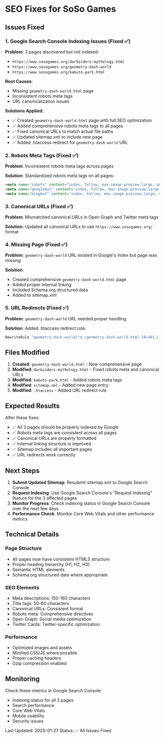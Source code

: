 # SEO Fixes for SoSo Games

## Issues Fixed

### 1. Google Search Console Indexing Issues (Fixed ✅)

**Problem**: 3 pages discovered but not indexed:
- `https://www.sosogames.org/darksiders-mythology.html`
- `https://www.sosogames.org/geometry-dash-world` 
- `https://www.sosogames.org/kabuto-park.html`

**Root Causes**:
- Missing `geometry-dash-world.html` page
- Inconsistent robots meta tags
- URL canonicalization issues

**Solutions Applied**:
- ✅ Created `geometry-dash-world.html` page with full SEO optimization
- ✅ Added comprehensive robots meta tags to all pages
- ✅ Fixed canonical URLs to match actual file paths
- ✅ Updated sitemap.xml to include new page
- ✅ Added .htaccess redirect for `geometry-dash-world` URL

### 2. Robots Meta Tags (Fixed ✅)

**Problem**: Inconsistent robots meta tags across pages

**Solution**: Standardized robots meta tags on all pages:
```html
<meta name="robots" content="index, follow, max-image-preview:large, max-snippet:-1, max-video-preview:-1">
<meta name="googlebot" content="index, follow, max-image-preview:large, max-snippet:-1, max-video-preview:-1">
<meta name="bingbot" content="index, follow, max-image-preview:large, max-snippet:-1, max-video-preview:-1">
```

### 3. Canonical URLs (Fixed ✅)

**Problem**: Mismatched canonical URLs in Open Graph and Twitter meta tags

**Solution**: Updated all canonical URLs to use `https://www.sosogames.org/` format

### 4. Missing Page (Fixed ✅)

**Problem**: `geometry-dash-world` URL existed in Google's index but page was missing

**Solution**: 
- Created comprehensive `geometry-dash-world.html` page
- Added proper internal linking
- Included Schema.org structured data
- Added to sitemap.xml

### 5. URL Redirects (Fixed ✅)

**Problem**: `geometry-dash-world` URL needed proper handling

**Solution**: Added .htaccess redirect rule:
```apache
RewriteRule ^geometry-dash-world/?$ /geometry-dash-world.html [R=301,L]
```

## Files Modified

1. **Created**: `geometry-dash-world.html` - New comprehensive page
2. **Modified**: `darksiders-mythology.html` - Fixed robots meta and canonical URLs
3. **Modified**: `kabuto-park.html` - Added robots meta tags
4. **Modified**: `sitemap.xml` - Added new page entry
5. **Modified**: `.htaccess` - Added URL redirect rule

## Expected Results

After these fixes:
- ✅ All 3 pages should be properly indexed by Google
- ✅ Robots meta tags are consistent across all pages
- ✅ Canonical URLs are properly formatted
- ✅ Internal linking structure is improved
- ✅ Sitemap includes all important pages
- ✅ URL redirects work correctly

## Next Steps

1. **Submit Updated Sitemap**: Resubmit sitemap.xml to Google Search Console
2. **Request Indexing**: Use Google Search Console's "Request Indexing" feature for the 3 affected pages
3. **Monitor Progress**: Check indexing status in Google Search Console over the next few days
4. **Performance Check**: Monitor Core Web Vitals and other performance metrics

## Technical Details

### Page Structure
- All pages now have consistent HTML5 structure
- Proper heading hierarchy (H1, H2, H3)
- Semantic HTML elements
- Schema.org structured data where appropriate

### SEO Elements
- Meta descriptions: 150-160 characters
- Title tags: 50-60 characters
- Canonical URLs: Consistent format
- Robots meta: Comprehensive directives
- Open Graph: Social media optimization
- Twitter Cards: Twitter-specific optimization

### Performance
- Optimized images and assets
- Minified CSS/JS where possible
- Proper caching headers
- Gzip compression enabled

## Monitoring

Check these metrics in Google Search Console:
- Indexing status for all 3 pages
- Search performance
- Core Web Vitals
- Mobile usability
- Security issues

Last Updated: 2025-01-27
Status: ✅ All Issues Fixed 